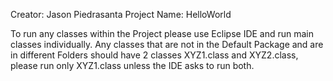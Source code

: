 Creator: Jason Piedrasanta
Project Name: HelloWorld

To run any classes within the Project please use Eclipse IDE and run main classes individually. Any classes that are not in the Default
Package and are in different Folders should have 2 classes XYZ1.class and XYZ2.class, please run only XYZ1.class unless the IDE asks to
run both.
